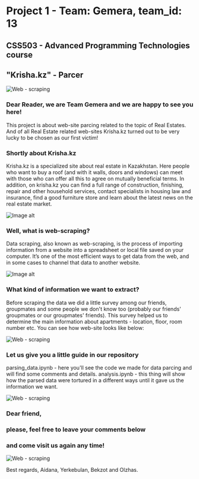 # Project 1 - Team: Gemera, team_id: 13
## CSS503 - Advanced Programming Technologies course
## "Krisha.kz" - Parcer

![Web - scraping](https://media.giphy.com/media/2O7T9fptyIFTG/giphy.gif)

### Dear Reader, we are Team Gemera and we are happy to see you here!

This project is about web-site parcing related to the topic of Real Estates. 
And of all Real Estate related web-sites Krisha.kz turned out to be very lucky to be chosen as our first victim!

### Shortly about Krisha.kz

Krisha.kz is a specialized site about real estate in Kazakhstan. Here people who want to buy a roof (and with it walls, doors and windows) can meet with those who can offer all this to agree on mutually beneficial terms. In addition, on krisha.kz you can find a full range of construction, finishing, repair and other household services, contact specialists in housing law and insurance, find a good furniture store and learn about the latest news on the real estate market.

![Image alt](https://thumb.tildacdn.com/tild6439-3539-4738-a362-336162663430/-/resize/744x/-/format/webp/krisha.jpg)

### Well, what is web-scraping?

Data scraping, also known as web-scraping, is the process of importing information from a website into a spreadsheet or local file saved on your computer. It’s one of the most efficient ways to get data from the web, and in some cases to channel that data to another website.

![Image alt](https://cdn.analyticsvidhya.com/wp-content/uploads/2020/03/featured_image-6.jpg)

### What kind of information we want to extract?

Before scraping the data we did a little survey among our friends, groupmates and some people we don't know too (probably our friends' groupmates or our groupmates' friends). 
This survey helped us to determine the main information about apartments - location, floor, room number etc.
You can see how web-site looks like below:

![Web - scraping](https://media.giphy.com/media/xndOdU3k88bbh8Q0G3/giphy.gif)

### Let us give you a little guide in our repository

parsing_data.ipynb - here you'll see the code we  made for data parcing and will find some comments and details.
analysis.ipynb - this thing will show how the parsed data were tortured in a different ways until it gave us the information we want.

![Web - scraping](https://media.giphy.com/media/VeNDat4n4Kre76oS1g/giphy.gif)

### Dear friend,
### please, feel free to leave your comments below
### and come visit us again any time!

![Web - scraping](https://media.giphy.com/media/LPBhHit55Xxx03lllW/giphy.gif)

Best regards,
Aidana, Yerkebulan, Bekzot and Olzhas.